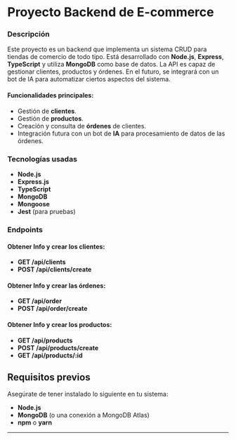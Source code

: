 # Proyecto Backend de E-commerce

### Descripción
Este proyecto es un backend que implementa un sistema CRUD para tiendas de comercio de todo tipo. Está desarrollado con **Node.js**, **Express**, **TypeScript** y utiliza **MongoDB** como base de datos. La API es capaz de gestionar clientes, productos y órdenes. En el futuro, se integrará con un bot de IA para automatizar ciertos aspectos del sistema.

#### Funcionalidades principales:
- Gestión de **clientes**.
- Gestión de **productos**.
- Creación y consulta de **órdenes** de clientes.
- Integración futura con un bot de **IA** para procesamiento de datos de las órdenes.

### Tecnologías usadas
- **Node.js**
- **Express.js**
- **TypeScript**
- **MongoDB**
- **Mongoose**
- **Jest** (para pruebas)

### Endpoints
#### Obtener Info y crear los clientes:
- **GET /api/clients**
- **POST /api/clients/create**
#### Obtener Info y crear las órdenes:
- **GET /api/order**
- **POST /api/order/create**
#### Obtener Info y crear los productos:
- **GET /api/products**
- **POST /api/products/create**
- **GET /api/products/:id**


## Requisitos previos

Asegúrate de tener instalado lo siguiente en tu sistema:

- **Node.js**
- **MongoDB** (o una conexión a MongoDB Atlas)
- **npm** o **yarn**

---


